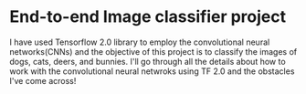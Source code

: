 # End-to-end Image classifier project
I have used Tensorflow 2.0 library to employ the convolutional neural networks(CNNs) and the objective of this project is to classify the images of dogs, cats, deers, and bunnies. 
I'll go through all the details about how to work with the convolutional neural netwroks using TF 2.0 and the obstacles I've come across!


